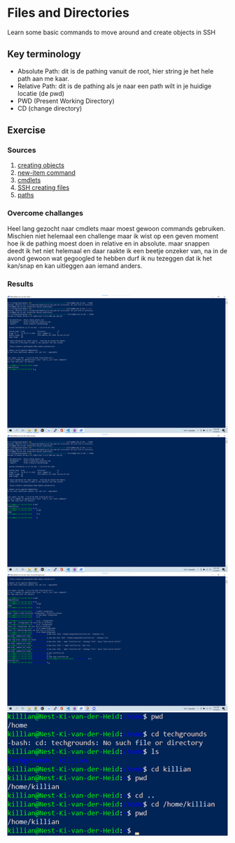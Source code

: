 # Files and Directories
Learn some basic commands to move around and create objects in SSH

## Key terminology
 - Absolute Path: dit is de pathing vanuit de root, hier string je het hele path aan me kaar.
 - Relative Path: dit is de pathing als je naar een path wilt in je huidige locatie (de pwd)
 - PWD (Present Working Directory)
 - CD (change directory)
 


## Exercise
### Sources
1. [creating objects](https://techgenix.com/creating-files-and-folders-powershell-the-easy-way/#:~:text=To%20create%20a%20new%20file,to%20create%20in%20this%20cmdlet.)
2. [new-item command](https://docs.microsoft.com/en-us/powershell/module/microsoft.powershell.management/new-item?view=powershell-7)
3. [cmdlets](https://www.techtarget.com/whatis/definition/cmdlet#:~:text=A%20cmdlet%20%2D%2D%20pronounced%20command,coping%20files%20and%20changing%20directories.)
4. [SSH creating files](https://help.dreamhost.com/hc/en-us/articles/115006413028-Creating-and-editing-a-file-via-SSH)
5. [paths](https://hurst.systems/posts/powershell-understanding-paths/)



### Overcome challanges
Heel lang gezocht naar cmdlets maar moest gewoon commands gebruiken.
Mischien niet helemaal een challenge maar ik wist op een geven moment hoe ik de pathing moest doen in relative en in absolute. maar snappen deedt ik het niet helemaal en daar raakte ik een beetje onzeker van, na in de avond gewoon wat gegoogled te hebben durf ik nu tezeggen dat ik het kan/snap en kan uitleggen aan iemand anders.



### Results
![alt text](https://github.com/TechGrounds-Cloud8/cloud8-Killian97/blob/main/00_includes/currentdir.png)
![alt text](https://github.com/TechGrounds-Cloud8/cloud8-Killian97/blob/main/00_includes/listing.png)
![alt text](https://github.com/TechGrounds-Cloud8/cloud8-Killian97/blob/main/00_includes/txtfile.png)
![alt text](https://github.com/TechGrounds-Cloud8/cloud8-Killian97/blob/main/00_includes/pathing.png)